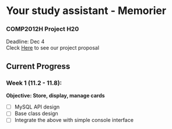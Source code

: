 # Your study assistant - Memorier
### COMP2012H Project H20
Deadline: Dec 4  
Cleck [Here](Proposal.md) to see our project proposal

## Current Progress
### Week 1 (11.2 - 11.8):
**Objective: Store, display, manage cards**
- [ ] MySQL API design 
- [ ] Base class design 
- [ ] Integrate the above with simple console interface